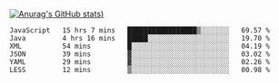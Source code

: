 [![Anurag's GitHub stats](https://github-readme-stats.vercel.app/api?username=Old-Camel&show_icons=true&theme=dark))](https://github.com/anuraghazra/github-readme-stats)
<!--START_SECTION:waka-->

```text
JavaScript   15 hrs 7 mins   █████████████████▒░░░░░░░   69.57 %
Java         4 hrs 16 mins   █████░░░░░░░░░░░░░░░░░░░░   19.70 %
XML          54 mins         █░░░░░░░░░░░░░░░░░░░░░░░░   04.19 %
JSON         39 mins         ▓░░░░░░░░░░░░░░░░░░░░░░░░   03.02 %
YAML         29 mins         ▓░░░░░░░░░░░░░░░░░░░░░░░░   02.26 %
LESS         12 mins         ▒░░░░░░░░░░░░░░░░░░░░░░░░   00.98 %
```

<!--END_SECTION:waka-->

